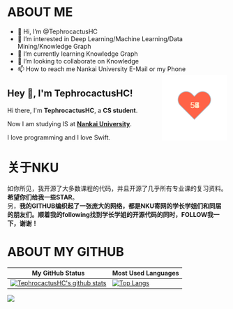 # ABOUT ME
- 👋 Hi, I’m @TephrocactusHC
- 👀 I’m interested in Deep Learning/Machine Learning/Data Mining/Knowledge Graph
- 🌱 I’m currently learning Knowledge Graph
- 💞️ I’m looking to collaborate on Knowledge
- 📫 How to reach me Nankai University E-Mail or my Phone
<a href="https://github.com/L1cardo/iBeats"><img align="right" width="150px" src="https://raw.githubusercontent.com/L1cardo/iBeats/main/files/heart.svg"/></a>
## Hey 👋, I'm TephrocactusHC!

Hi there, I'm **TephrocactusHC**, a **CS student**.

Now I am studying IS at **[Nankai University](http://english.hust.edu.cn/)**.

I love programming and I love Swift.

# 关于NKU
如你所见，我开源了大多数课程的代码，并且开源了几乎所有专业课的复习资料。**希望你们给我一些STAR**。<br>
另，**我的GITHUB编织起了一张庞大的网络，都是NKU寄网的学长学姐们和同届的朋友们。顺着我的following找到学长学姐的开源代码的同时，FOLLOW我一下，谢谢！**

# ABOUT MY GITHUB
| My GitHub Status                                                                                                                                                     | Most Used Languages                                                                                                                          |
|----------------------------------------------------------------------------------------------------------------------------------------------------------------------|----------------------------------------------------------------------------------------------------------------------------------------------|
| [![TephrocactusHC's github stats](https://github-readme-stats.vercel.app/api?username=TephrocactusHC&theme=buefy&show_icons=true&layout=compact)](https://github.com/anuraghazra/github-readme-stats)|[![Top Langs](https://github-readme-stats.vercel.app/api/top-langs/?username=TephrocactusHC)](https://github.com/anuraghazra/github-readme-stats)|

![](https://github-profile-summary-cards.vercel.app/api/cards/profile-details?username=TephrocactusHC&theme=dracula)

<!---
TephrocactusHC/TephrocactusHC is a ✨ special ✨ repository because its `README.md` (this file) appears on your GitHub profile.
You can click the Preview link to take a look at your changes.
--->
